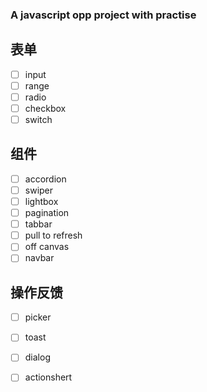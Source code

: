 ### A javascript opp project with practise

## 表单
- [ ] input
- [ ] range
- [ ] radio
- [ ] checkbox
- [ ] switch

## 组件
- [ ] accordion
- [ ] swiper
- [ ] lightbox
- [ ] pagination
- [ ] tabbar
- [ ] pull to refresh
- [ ] off canvas
- [ ] navbar

## 操作反馈

- [ ] picker
- [ ] toast
- [ ] dialog
- [ ] actionshert

